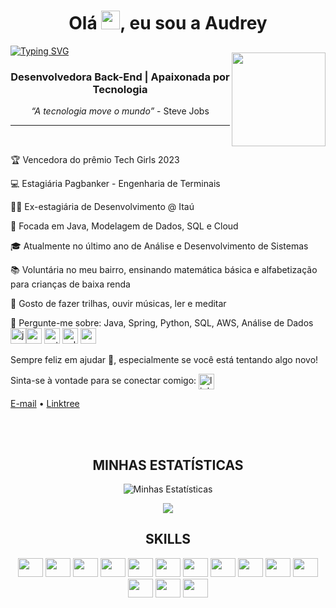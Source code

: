 <h1 align="center">Olá  <img src="https://media.giphy.com/media/hvRJCLFzcasrR4ia7z/giphy.gif" width="30px"/>, eu sou a Audrey </h1>

[![Typing SVG](https://readme-typing-svg.demolab.com?font=Fira+Code&pause=1000&color=fd428d&center=true&vCenter=true&width=1000&lines=Dev+Back-end)](https://git.io/typing-svg)

<img align="right" width="150px" style="margin-top:-20px" src="https://i.imgur.com/f3o8N4L.png"> 

<h3 align="center">Desenvolvedora Back-End | Apaixonada por Tecnologia</h3>

<p align="center">
  <em>“A tecnologia move o mundo”</em> - Steve Jobs
</p>

---
<br />
<!-- LIST-ACTIVITIES:START -->

🏆 Vencedora do prêmio Tech Girls 2023

💻 Estagiária Pagbanker - Engenharia de Terminais

👩‍💻 Ex-estagiária de Desenvolvimento @ Itaú

🔭 Focada em Java, Modelagem de Dados, SQL e Cloud

🎓 Atualmente no último ano de Análise e Desenvolvimento de Sistemas

📚 Voluntária no meu bairro, ensinando matemática básica e alfabetização para crianças de baixa renda

🌄 Gosto de fazer trilhas, ouvir músicas, ler e meditar

💬 Pergunte-me sobre:
Java, Spring, Python, SQL, AWS, Análise de Dados
<img src="https://img.icons8.com/color/48/000000/java-coffee-cup-logo--v1.png" alt="java" width="25" height="25"/><img src="https://img.icons8.com/color/48/000000/spring-logo.png" alt="spring" width="25" height="25"/> <img src="https://img.icons8.com/color/48/000000/python.png" alt="python" width="25" height="25"/> <img src="https://img.icons8.com/color/48/000000/sql.png" alt="sql" width="25" height="25"/> <img src="https://cdn.jsdelivr.net/gh/devicons/devicon@latest/icons/amazonwebservices/amazonwebservices-original-wordmark.svg" height="25" width="25"/>  

Sempre feliz em ajudar 🙇, especialmente se você está tentando algo novo!

<!--LIST-ACTIVITIES:END -->
Sinta-se à vontade para se conectar comigo:
<a href="https://linkedin.com/in/audrey-developer" target="blank"><img align="center" src="https://i.pinimg.com/originals/de/b4/6f/deb46f02a59e3b3a2aa58fac16290d63.gif" alt="linkedin" height="25" width="25" /></a>  

<p align="center">
  
  <a href="mailto:audreydev.br@gmail.com">E-mail</a> • 
  <a href="https://linktr.ee/audrey_projetos" target="_blank">Linktree</a>
</p>
<br><br>


<div  align="center">
<h2> MINHAS ESTATÍSTICAS </h2>
	
![Minhas Estatísticas](https://github-readme-stats-eight-theta.vercel.app/api?username=Dry-A&show_icons=true&theme=dracula&include_all_commits=true&count_private=true)
	  
<img src="https://github-readme-stats-eight-theta.vercel.app/api/top-langs/?username=Dry-A&layout=compact&langs_count=8&theme=dracula"/>

<div>	

<div>
  <h2 align="center"> SKILLS </h2>
 
 
<img src="https://cdn.jsdelivr.net/gh/devicons/devicon/icons/java/java-original.svg" height="30" width="40"/>
<img src="https://cdn.jsdelivr.net/gh/devicons/devicon/icons/spring/spring-original.svg" height="30" width="40"/>
<img src="https://cdn.jsdelivr.net/gh/devicons/devicon/icons/python/python-original.svg" height="30" width="40"/>
<img src="https://cdn.jsdelivr.net/gh/devicons/devicon@latest/icons/azuresqldatabase/azuresqldatabase-original.svg" height="30" width="40"/>
<img src="https://cdn.jsdelivr.net/gh/devicons/devicon@latest/icons/amazonwebservices/amazonwebservices-original-wordmark.svg" height="30" width="40"/>         
<img src="https://cdn.jsdelivr.net/gh/devicons/devicon/icons/mysql/mysql-original.svg" height="30" width="40"/>
<img src="https://cdn.jsdelivr.net/gh/devicons/devicon/icons/postgresql/postgresql-original.svg" height="30" width="40"/>
<img src="https://cdn.jsdelivr.net/gh/devicons/devicon@latest/icons/dbeaver/dbeaver-original.svg" height="30" width="40" />  
<img src="https://cdn.jsdelivr.net/gh/devicons/devicon@latest/icons/githubactions/githubactions-original.svg" height="30" width="40" />
<img src="https://cdn.jsdelivr.net/gh/devicons/devicon/icons/docker/docker-original.svg" height="30" width="40"/>
<img src="https://cdn.jsdelivr.net/gh/devicons/devicon@latest/icons/insomnia/insomnia-original.svg" height="30" width="40" />
<img src="https://cdn.jsdelivr.net/gh/devicons/devicon/icons/html5/html5-original.svg" height="30" width="40"/>
<img src="https://cdn.jsdelivr.net/gh/devicons/devicon/icons/css3/css3-original.svg" height="30,5" width="40"/>
<img src="https://cdn.jsdelivr.net/gh/devicons/devicon@latest/icons/javascript/javascript-original.svg" height="30" width="40"/>
    
</div>
<br> 
 

  
  



